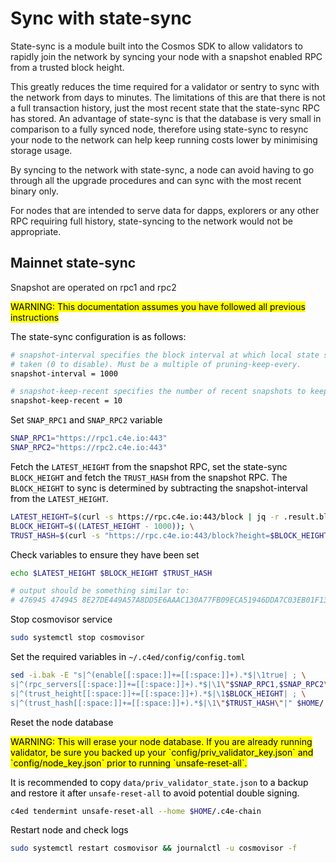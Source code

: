 <!--
order: 8
-->
# Sync with state-sync

State-sync is a module built into the Cosmos SDK to allow validators to rapidly join the network by syncing your node with a snapshot enabled RPC from a trusted block height.&#x20;

This greatly reduces the time required for a validator or sentry to sync with the network from days to minutes. The limitations of this are that there is not a full transaction history, just the most recent state that the state-sync RPC has stored. An advantage of state-sync is that the database is very small in comparison to a fully synced node, therefore using state-sync to resync your node to the network can help keep running costs lower by minimising storage usage.

By syncing to the network with state-sync, a node can avoid having to go through all the upgrade procedures and can sync with the most recent binary only.

For nodes that are intended to serve data for dapps, explorers or any other RPC requiring full history, state-syncing to the network would not be appropriate.&#x20;

## Mainnet state-sync
Snapshot are operated on rpc1 and rpc2


<mark >
WARNING:  This documentation assumes you have followed all previous  instructions

The state-sync configuration is as follows:

```bash
# snapshot-interval specifies the block interval at which local state sync snapshots are
# taken (0 to disable). Must be a multiple of pruning-keep-every.
snapshot-interval = 1000

# snapshot-keep-recent specifies the number of recent snapshots to keep and serve (0 to keep all).
snapshot-keep-recent = 10
```

Set `SNAP_RPC1` and `SNAP_RPC2` variable

```bash
SNAP_RPC1="https://rpc1.c4e.io:443"
SNAP_RPC2="https://rpc2.c4e.io:443"
```

Fetch the `LATEST_HEIGHT` from the snapshot RPC, set the state-sync `BLOCK_HEIGHT` and fetch the `TRUST_HASH` from the snapshot RPC. The `BLOCK_HEIGHT` to sync is determined by subtracting the snapshot-interval from the `LATEST_HEIGHT`.&#x20;

```bash
LATEST_HEIGHT=$(curl -s https://rpc.c4e.io:443/block | jq -r .result.block.header.height); \
BLOCK_HEIGHT=$((LATEST_HEIGHT - 1000)); \
TRUST_HASH=$(curl -s "https://rpc.c4e.io:443/block?height=$BLOCK_HEIGHT" | jq -r .result.block_id.hash)
```

Check variables to ensure they have been set

```bash
echo $LATEST_HEIGHT $BLOCK_HEIGHT $TRUST_HASH

# output should be something similar to:
# 476945 474945 8E27DE449A57A8DD5E6AAAC130A77FB09ECA51946DDA7C03EB01F13B25AC9765
```

Stop cosmovisor service
```bash
sudo systemctl stop cosmovisor
```

Set the required variables in `~/.c4ed/config/config.toml`

```bash
sed -i.bak -E "s|^(enable[[:space:]]+=[[:space:]]+).*$|\1true| ; \
s|^(rpc_servers[[:space:]]+=[[:space:]]+).*$|\1\"$SNAP_RPC1,$SNAP_RPC2\"| ; \
s|^(trust_height[[:space:]]+=[[:space:]]+).*$|\1$BLOCK_HEIGHT| ; \
s|^(trust_hash[[:space:]]+=[[:space:]]+).*$|\1\"$TRUST_HASH\"|" $HOME/.c4e-chain/config/config.toml
```

Reset the node database


<mark >
WARNING: This will erase your node database. If you are already running validator, be sure you backed up your `config/priv_validator_key.json` and `config/node_key.json` prior to running `unsafe-reset-all`.
</mark>

It is recommended to copy `data/priv_validator_state.json` to a backup and restore it after `unsafe-reset-all` to avoid potential double signing.


```bash
c4ed tendermint unsafe-reset-all --home $HOME/.c4e-chain
```

Restart node and check logs

```bash
sudo systemctl restart cosmovisor && journalctl -u cosmovisor -f
```